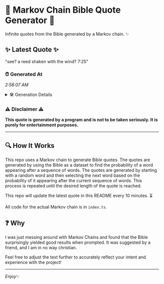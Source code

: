 # 📖 Markov Chain Bible Quote Generator 📖

Infinite quotes from the Bible generated by a Markov chain. ✨

## ✨ Latest Quote ✨
"see? a reed shaken with the wind? 7:25"

### ⏰ Generated At
*2:58:07 AM*

<details>
    <summary>🛠️ Generation Details</summary>
    <p>
        <strong>🌱 Seed:</strong> see?<br>
        <strong>🔄 Iterations:</strong> 7<br>
        <strong>📜 Context History:</strong><br>[ see? ]: a<br>[ see?, a ]: reed<br>[ see?, a, reed ]: shaken<br>[ see?, a, reed, shaken ]: with<br>[ see?, a, reed, shaken, with ]: the<br>[ see?, a, reed, shaken, with, the ]: wind?<br>[ a, reed, shaken, with, the, wind? ]: 7:25<br>
    </p>
</details>

### ⚠️ Disclaimer ⚠️
**This quote is generated by a program and is not to be taken seriously. It is purely for entertainment purposes.**

---

## 🔍 How It Works

This repo uses a Markov chain to generate Bible quotes. The quotes are generated by using the Bible as a dataset to find the probability of a word appearing after a sequence of words. The quotes are generated by starting with a random word and then selecting the next word based on the probability of it appearing after the current sequence of words. This process is repeated until the desired length of the quote is reached.

This repo will update the latest quote in this README every 10 minutes. ⏳

All code for the actual Markov chain is in `index.ts`.

## ❓ Why

I was just messing around with Markov Chains and found that the Bible surprisingly yielded good results when prompted. 
It was suggested by a friend, and I am in no way christian.

Feel free to adjust the text further to accurately reflect your intent and experience with the project!

---

*Enjoy*✨
